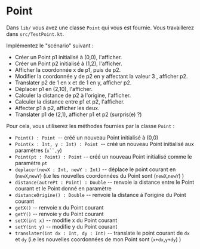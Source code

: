 # Point

Dans `lib/` vous avez une classe `Point` qui vous est fournie. Vous travaillerez dans `src/TestPoint.kt`.

Implémentez le "scénario" suivant : 
- Créer un Point p1 initialisé à (0,0), l'afficher.
- Créer un Point p2 initialisé à (1,2), l'afficher.
- Afficher la coordonnée x de p1, puis de p2.
- Modifier la coordonnée y de p2 en y affectant la valeur 3 , afficher p2.
- Translater p2 de 1 en x et de 1 en y, afficher p2.
- Déplacer p1 en (2,10), l'afficher.
- Calculer la distance de p2 à l'origine, l'afficher.
- Calculer la distance entre p1 et p2, l'afficher.
- Affecter p1 à p2, afficher les deux.
- Translater p1 de (2,1), afficher p1 et p2 (surpris(e) ?)

Pour cela, vous utiliserez les méthodes fournies par la classe `Point` :

- `Point() : Point `-- créé un nouveau Point initialisé à (0,0)
- `Point(x : Int, y : Int) : Point `-- créé un nouveau Point initialisé aux paramètres (`x``,y`)
- `Point(pt : Point) : Point` -- créé un nouveau Point initialisé comme le paramètre `pt`
- `deplacer(newX : Int, newY : Int)` -- déplace le point courant en (`newX`,`newY`) (i.e les nouvelles coordonnées du Point sont (`newX`,`newY`) )
- `distance(autrePt : Point) : Double` -- renvoie la distance entre le Point courant et le Point donné en paramètre
- `distanceOrigine() : Double` -- renvoie la distance à l'origine du Point courant
- `getX()` -- renvoie x du Point courant
- `getY()` -- renvoie y du Point courant
- `setX(int x)` -- modifie x du Point courant
- `setY(int y)` -- modifie y du Point courant
- `translater(int dx : Int, dy : Int)` -- translate le point courant de `dx` et `dy` (i.e les nouvelles coordonnées de mon Point sont (`x+dx`,`y+dy`) )
